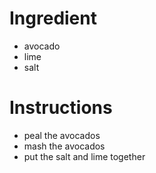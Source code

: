 # Ingredient
- avocado
- lime
- salt
# Instructions
- peal the avocados
- mash the avocados
- put the salt and lime together
